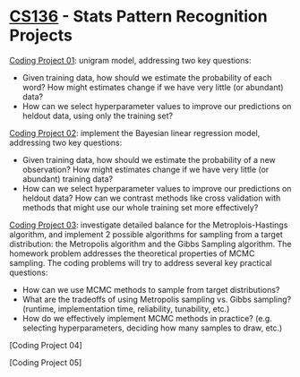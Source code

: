# [CS136](https://www.cs.tufts.edu/comp/136/2022s/) - Stats Pattern Recognition Projects

[Coding Project 01](cp1-unigram-probabilities): unigram model, addressing two key questions:
- Given training data, how should we estimate the probability of each word? How might estimates change if we have very little (or abundant) data?
- How can we select hyperparameter values to improve our predictions on heldout data, using only the training set?

[Coding Project 02](cp2-bayesian-linreg): implement the Bayesian linear regression model, addressing two key questions:
- Given training data, how should we estimate the probability of a new observation? How might estimates change if we have very little (or abundant) training data?
- How can we select hyperparameter values to improve our predictions on heldout data? How can we contrast methods like cross validation with methods that might use our whole training set more effectively?

[Coding Project 03](cp3-mcmc): investigate detailed balance for the Metroplois-Hastings algorithm, and implement 2 possible algorithms for sampling from a target distribution: the Metropolis algorithm and the Gibbs Sampling algorithm. The homework problem addresses the theoretical properties of MCMC sampling. The coding problems will try to address several key practical questions:
- How can we use MCMC methods to sample from target distributions?
- What are the tradeoffs of using Metropolis sampling vs. Gibbs sampling? (runtime, implementation time, reliability, tunability, etc.)
- How do we effectively implement MCMC methods in practice? (e.g. selecting hyperparameters, deciding how many samples to draw, etc.)

[Coding Project 04]

[Coding Project 05]
